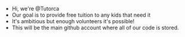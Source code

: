  - Hi, we're @Tutorca
 - Our goal is to provide free tuition to any kids that need it 
 - It's ambitious but enough volunteers it's possible!
 - This will be the main github account where all of our code is stored. 

<!---
Tutorca/Tutorca is a ✨ special ✨ repository because its `README.md` (this file) appears on your GitHub profile.
You can click the Preview link to take a look at your changes.
--->
